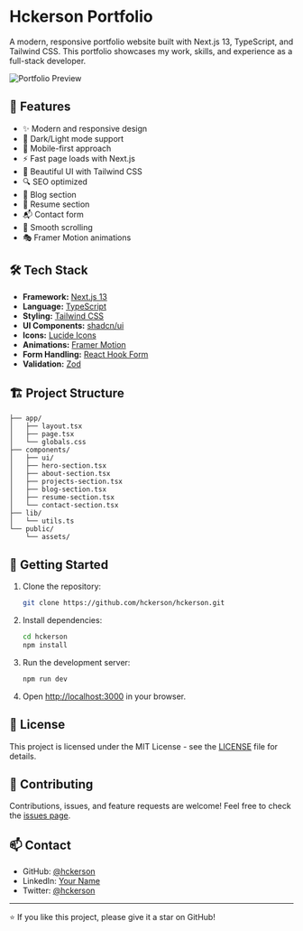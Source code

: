 # Hckerson Portfolio

A modern, responsive portfolio website built with Next.js 13, TypeScript, and Tailwind CSS. This portfolio showcases my work, skills, and experience as a full-stack developer.

![Portfolio Preview](https://images.pexels.com/photos/2379005/pexels-photo-2379005.jpeg?auto=compress&cs=tinysrgb&w=1260&h=750&dpr=2)

## 🚀 Features

- ✨ Modern and responsive design
- 🌙 Dark/Light mode support
- 📱 Mobile-first approach
- ⚡ Fast page loads with Next.js
- 🎨 Beautiful UI with Tailwind CSS
- 🔍 SEO optimized
- 📝 Blog section
- 📄 Resume section
- 📬 Contact form
- 🎯 Smooth scrolling
- 🎭 Framer Motion animations

## 🛠️ Tech Stack

- **Framework:** [Next.js 13](https://nextjs.org/)
- **Language:** [TypeScript](https://www.typescriptlang.org/)
- **Styling:** [Tailwind CSS](https://tailwindcss.com/)
- **UI Components:** [shadcn/ui](https://ui.shadcn.com/)
- **Icons:** [Lucide Icons](https://lucide.dev/)
- **Animations:** [Framer Motion](https://www.framer.com/motion/)
- **Form Handling:** [React Hook Form](https://react-hook-form.com/)
- **Validation:** [Zod](https://zod.dev/)

## 🏗️ Project Structure

```
├── app/
│   ├── layout.tsx
│   ├── page.tsx
│   └── globals.css
├── components/
│   ├── ui/
│   ├── hero-section.tsx
│   ├── about-section.tsx
│   ├── projects-section.tsx
│   ├── blog-section.tsx
│   ├── resume-section.tsx
│   └── contact-section.tsx
├── lib/
│   └── utils.ts
└── public/
    └── assets/
```

## 🚀 Getting Started

1. Clone the repository:

   ```bash
   git clone https://github.com/hckerson/hckerson.git
   ```

2. Install dependencies:

   ```bash
   cd hckerson
   npm install
   ```

3. Run the development server:

   ```bash
   npm run dev
   ```

4. Open [http://localhost:3000](http://localhost:3000) in your browser.

## 📝 License

This project is licensed under the MIT License - see the [LICENSE](LICENSE) file for details.

## 🤝 Contributing

Contributions, issues, and feature requests are welcome! Feel free to check the [issues page](https://github.com/yourusername/hckerson/issues).

## 📫 Contact

- GitHub: [@hckerson](https://github.com/hckerson)
- LinkedIn: [Your Name](https://linkedin.com/in/hckerson)
- Twitter: [@hckerson](https://twitter.com/hckerson)

---

⭐️ If you like this project, please give it a star on GitHub!

